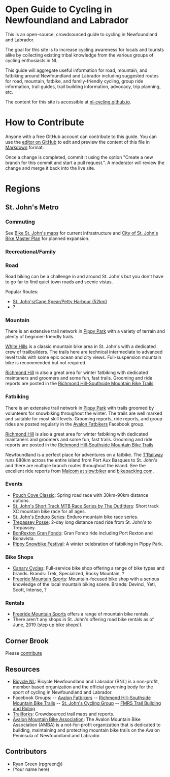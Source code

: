 # Open Guide to Cycling in Newfoundland and Labrador

This is an open-source, crowdsourced guide to cycling in Newfoundland and Labrador. 

The goal for this site is to increase cycling awareness for locals and tourists alike by collecting existing tribal knowledge from the various groups of cycling enthusiasts in NL.

This guide will aggregate useful information for road, mountain, and fatbiking around Newfoundland and Labrador including suggested routes for road, mountain, fatbike, and family-friendly cycling, group ride information, trail guides, trail building information, advocacy, trip planning, etc. 

The content for this site is accessible at [nl-cycling.github.io](https://nl-cycling.github.io).

# How to Contribute
Anyone with a free GitHub account can contribute to this guide. You can use the [editor on GitHub](https://github.com/rpgreen/nl-cycling/edit/master/index.md) to edit and preview the content of this file in [Markdown](https://guides.github.com/features/mastering-markdown/) format.

Once a change is completed, commit it using the option "Create a new branch for this commit and start a pull request.". A moderator will review the change and merge it back into the live site.

# Regions

## St. John's Metro

### Commuting
See [Bike St. John's maps](http://www.bikestjohns.ca/maps/) for current infrastructure and [City of St. John's Bike Master Plan](https://www.engagestjohns.ca/6586/documents/16412) for planned expansion.

### Recreational/Family

### Road

Road biking can be a challenge in and around St. John's but you don't have to go far to find quiet town roads and scenic vistas.

Popular Routes:
- [St. John's/Cape Spear/Petty Harbour (52km)](https://ridewithgps.com/routes/11613065)
- ?

### Mountain
There is an extensive trail network in [Pippy Park](https://www.trailforks.com/region/pippy-park/) with a variety of terrain and plenty of beginner-friendly trails.

[White Hills](https://www.trailforks.com/region/white-hills/) is a classic mountain bike area in St. John's with a dedicated crew of trailbuilders. The trails here are technical intermediate to advanced level trails with some epic ocean and city views. Full-suspension mountain bike is recommended but not required. 

[Richmond Hill](https://www.trailforks.com/region/richmond-hill-13822/) is also a great area for winter fatbiking with dedicated maintaners and groomers and some fun, fast trails. Grooming and ride reports are posted in the [Richmond Hill-Southside Mountain Bike Trails](https://www.facebook.com/groups/487348724623180/)

### Fatbiking
There is an extensive trail network in [Pippy Park](https://www.trailforks.com/region/pippy-park/) with trails groomed by volunteers for snowbiking throughout the winter. The trails are well marked and suitable for most skill levels. Grooming reports, ride reports, and group rides are posted regularly in the [Avalon Fatbikers](https://www.facebook.com/groups/217745801944217/)
 Facebook group.

[Richmond Hill](https://www.trailforks.com/region/richmond-hill-13822/) is also a great area for winter fatbiking with dedicated maintaners and groomers and some fun, fast trails. Grooming and ride reports are posted in the [Richmond Hill-Southside Mountain Bike Trails](https://www.facebook.com/groups/487348724623180/)

Newfoundland is a perfect place for adventures on a fatbike. The [T'Railway](https://www.trailway.ca/) runs 880km across the entire island from Port Aux Basques to St. John's and there are multiple branch routes throughout the island. See the excellent ride reports from [Malcom at slow:biker](https://theslowbiker.wordpress.com/) and [bikepacking.com](https://bikepacking.com/routes/newfoundland-trailway/).

### Events
- [Pouch Cove Classic](https://www.facebook.com/Pouch-Cove-Classic-Road-Bike-Race-2389591537944614): Spring road race with 30km-90km distance options.
- [St. John's Short Track MTB Race Series by The Outfitters](https://www.facebook.com/SJShortTrack/): Short track XC mountain bike race for all ages.
- [St. John's Enduro Series](https://www.facebook.com/SJES19/): Enduro mountain bike race series.
- [Trepassey Posse](https://www.facebook.com/groups/2074198909535988/): 2-day long distance road ride from St. John's to Trepassey.
- [BonRexton Gran Fondo](https://www.facebook.com/BonRextonFondo/): Gran Fondo ride including Port Rexton and Bonavista.
- [Pippy Snowbike Festival](https://www.facebook.com/pippysnowbike/): A winter celebration of fatbiking in Pippy Park.

### Bike Shops
- [Canary Cycles](https://www.canarycycles.ca/): Full-service bike shop offering a range of bike types and brands. Brands: Trek, Specialized, Rocky Mountain, ?
- [Freeride Mountain Sports](http://www.freeridems.com/): Mountain-focused bike shop with a serious knowledge of the local mountain biking scene. Brands: Devinci, Yeti, Scott, Intense, ?

### Rentals
- [Freeride Mountain Sports](http://www.freeridems.com/) offers a range of mountain bike rentals.
- There aren't any shops in St. John's offering road bike rentals as of June, 2019 (step up bike shops!).

## Corner Brook
Please [contribute](#Contribute)

## Resources
- [Bicycle NL](http://bicyclenl.com): Bicycle Newfoundland and Labrador (BNL) is a non-profit, member based organization and the official governing body for the sport of cycling in Newfoundland and Labrador.
- Facebook Groups:
-- [Avalon Fatbikers](https://www.facebook.com/groups/217745801944217/)
-- [Richmond Hill-Southside Mountain Bike Trails](https://www.facebook.com/groups/487348724623180/)
-- [St. John's Cycling Group](https://www.facebook.com/groups/stjohnscycling/)
-- [FMRS Trail Building and Riding](https://www.facebook.com/groups/833332940068319/)
- [Trailforks](https://www.trailforks.com/region/newfoundland/): Crowdsourced trail maps and reports.
- [Avalon Mountain Bike Association](https://www.facebook.com/AMBA709/): The Avalon Mountain Bike Association (AMBA) is a not-for-profit organization that is dedicated to building, maintaining and protecting mountain bike trails on the Avalon Peninsula of Newfoundland and Labrador.


## Contributors
- Ryan Green (rpgreen@)
- (Your name here)
